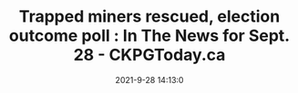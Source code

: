 ---
"title": "Trapped miners rescued, election outcome poll : In The News for Sept. 28 - CKPGToday.ca"
"date": "2021-9-28 14:13:0"
"feed_name": "GOOGLENEWSMINING"
"feed_website": "https://news.google.com/search?q=mining%2Bincident&hl=en-US&gl=US&ceid=US:en"
"feed_rss": "https://news.google.com/rss/search?q=mining%2Bincident&hl=en-US&gl=US&ceid=US:en"
"link": "https://ckpgtoday.ca/2021/09/28/trapped-miners-rescued-election-outcome-poll-in-the-news-for-sept-28/"
"source": "{'href': 'https://ckpgtoday.ca', 'title': 'CKPGToday.ca'}"
"file": "_posts/2021-1-1-fb59caa1a9d182b79bfb63cd2932531c2f834703.md"
"accident": "0"
"drilling": "0"
"dead": "0"
"injured": "0"
"arrested": "0"
"where": "unknown site"
"place": "unknown place"
---